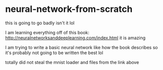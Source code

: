 # neural-network-from-scratch
this is going to go badly isn't it lol

I am learning everything off of this book: http://neuralnetworksanddeeplearning.com/index.html
it is amazing

I am trying to write a basic neural network like how the book describes
so it's probably not going to be written the best lol

totally did not steal the mnist loader and files from the link above